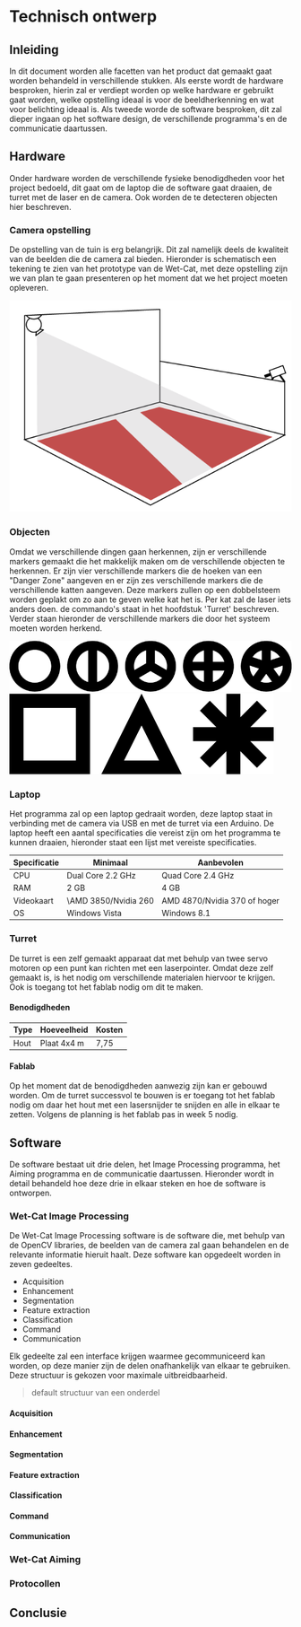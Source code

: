 # Technisch ontwerp

## Inleiding

In dit document worden alle facetten van het product dat gemaakt gaat worden behandeld in verschillende stukken. Als eerste wordt de hardware besproken, hierin zal er verdiept worden op welke hardware er gebruikt gaat worden, welke opstelling ideaal is voor de beeldherkenning en wat voor belichting ideaal is. Als tweede worde de software besproken, dit zal dieper ingaan op het software design, de verschillende programma's en de communicatie daartussen.

## Hardware

Onder hardware worden de verschillende fysieke benodigdheden voor het project bedoeld, dit gaat om de laptop die de software gaat draaien, de turret met de laser en de camera. Ook worden de te detecteren objecten hier beschreven.

### Camera opstelling

De opstelling van de tuin is erg belangrijk. Dit zal namelijk deels de kwaliteit van de beelden die de camera zal bieden. Hieronder is schematisch een tekening te zien van het prototype van de Wet-Cat, met deze opstelling zijn we van plan te gaan presenteren op het moment dat we het project moeten opleveren.

![opstelling](/Docs/images/opstelling.png)

### Objecten

Omdat we verschillende dingen gaan herkennen, zijn er verschillende markers gemaakt die het makkelijk maken om de verschillende objecten te herkennen. Er zijn vier verschillende markers die de hoeken van een "Danger Zone" aangeven en er zijn zes verschillende markers die de verschillende katten aangeven. Deze markers zullen op een dobbelsteem worden geplakt om zo aan te geven welke kat het is. Per kat zal de laser iets anders doen. de commando's staat in het hoofdstuk 'Turret' beschreven. Verder staan hieronder de verschillende markers die door het systeem moeten worden herkend.

![symbolen](/Docs/images/symbolen.png)
![symbolen_cats](/Docs/images/symbolen_cats.png)

### Laptop

Het programma zal op een laptop gedraait worden, deze laptop staat in verbinding met de camera via USB en met de turret via een Arduino. De laptop heeft een aantal specificaties die vereist zijn om het programma te kunnen draaien, hieronder staat een lijst met vereiste specificaties.

| Specificatie | Minimaal             | Aanbevolen                   |
|--------------|----------------------|------------------------------|
| CPU          | Dual Core 2.2 GHz    | Quad Core 2.4 GHz            |
| RAM          | 2 GB                 | 4 GB                         |
| Videokaart   | \AMD 3850/Nvidia 260 | AMD 4870/Nvidia 370 of hoger |
| OS           | Windows Vista        | Windows 8.1                  |

### Turret

De turret is een zelf gemaakt apparaat dat met behulp van twee servo motoren op een punt kan richten met een laserpointer. Omdat deze zelf gemaakt is, is het nodig om verschillende materialen hiervoor te krijgen. Ook is toegang tot het fablab nodig om dit te maken.

#### Benodigdheden

| Type | Hoeveelheid | Kosten |
|---|---|---|
| Hout | Plaat 4x4 m | 7,75 |

#### Fablab

Op het moment dat de benodigdheden aanwezig zijn kan er gebouwd worden. Om de turret successvol te bouwen is er toegang tot het fablab nodig om daar het hout met een lasersnijder te snijden en alle in elkaar te zetten. Volgens de planning is het fablab pas in week 5 nodig.

## Software

De software bestaat uit drie delen, het Image Processing programma, het Aiming programma en de communicatie daartussen. Hieronder wordt in detail behandeld hoe deze drie in elkaar steken en hoe de software is ontworpen.

### Wet-Cat Image Processing

De Wet-Cat Image Processing software is de software die, met behulp van de OpenCV libraries, de beelden van de camera zal gaan behandelen en de relevante informatie hieruit haalt. Deze software kan opgedeelt worden in zeven gedeeltes.

* Acquisition
* Enhancement
* Segmentation
* Feature extraction
* Classification
* Command
* Communication

Elk gedeelte zal een interface krijgen waarmee gecommuniceerd kan worden, op deze manier zijn de delen onafhankelijk van elkaar te gebruiken. Deze structuur is gekozen voor maximale uitbreidbaarheid.

> default structuur van een onderdel

#### Acquisition

#### Enhancement

#### Segmentation

#### Feature extraction

#### Classification

#### Command

#### Communication

### Wet-Cat Aiming

### Protocollen

## Conclusie
